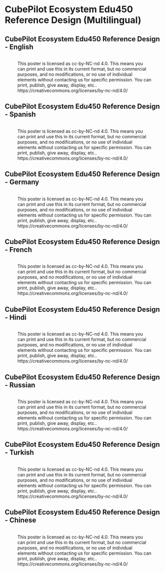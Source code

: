 # CubePilot Ecosystem Edu450 Reference Design (Multilingual)

## CubePilot Ecosystem Edu450 Reference Design - English

<figure><img src="../.gitbook/assets/CubePilot Ecosystem Edu450 Reference Design - English (1).jpg" alt=""><figcaption><p>This poster is licensed as cc-by-NC-nd 4.0. This means you can print and use this in its current format, but no commercial purposes, and no modifications, or no use of individual elements without contacting us for specific permission. You can print, publish, give away, display, etc.. <br>https://creativecommons.org/licenses/by-nc-nd/4.0/</p></figcaption></figure>

## CubePilot Ecosystem Edu450 Reference Design - Spanish

<figure><img src="../.gitbook/assets/CubePilot Ecosystem Edu450 Reference Design - Spanish (1).jpg" alt=""><figcaption><p>This poster is licensed as cc-by-NC-nd 4.0. This means you can print and use this in its current format, but no commercial purposes, and no modifications, or no use of individual elements without contacting us for specific permission. You can print, publish, give away, display, etc.. <br>https://creativecommons.org/licenses/by-nc-nd/4.0/</p></figcaption></figure>

## CubePilot Ecosystem Edu450 Reference Design - Germany

<figure><img src="../.gitbook/assets/CubePilot Ecosystem Edu450 Reference Design - Germany (1).jpg" alt=""><figcaption><p>This poster is licensed as cc-by-NC-nd 4.0. This means you can print and use this in its current format, but no commercial purposes, and no modifications, or no use of individual elements without contacting us for specific permission. You can print, publish, give away, display, etc.. <br>https://creativecommons.org/licenses/by-nc-nd/4.0/</p></figcaption></figure>

## CubePilot Ecosystem Edu450 Reference Design - French

<figure><img src="../.gitbook/assets/CubePilot Ecosystem Edu450 Reference Design - French (1).jpg" alt=""><figcaption><p>This poster is licensed as cc-by-NC-nd 4.0. This means you can print and use this in its current format, but no commercial purposes, and no modifications, or no use of individual elements without contacting us for specific permission. You can print, publish, give away, display, etc.. <br>https://creativecommons.org/licenses/by-nc-nd/4.0/</p></figcaption></figure>

## CubePilot Ecosystem Edu450 Reference Design - Hindi

<figure><img src="../.gitbook/assets/CubePilot Ecosystem Edu450 Reference Design - Hindi (1).jpg" alt=""><figcaption><p>This poster is licensed as cc-by-NC-nd 4.0. This means you can print and use this in its current format, but no commercial purposes, and no modifications, or no use of individual elements without contacting us for specific permission. You can print, publish, give away, display, etc.. <br>https://creativecommons.org/licenses/by-nc-nd/4.0/</p></figcaption></figure>

## CubePilot Ecosystem Edu450 Reference Design - Russian

<figure><img src="../.gitbook/assets/CubePilot Ecosystem Edu450 Reference Design - Russian (1).jpg" alt=""><figcaption><p>This poster is licensed as cc-by-NC-nd 4.0. This means you can print and use this in its current format, but no commercial purposes, and no modifications, or no use of individual elements without contacting us for specific permission. You can print, publish, give away, display, etc.. <br>https://creativecommons.org/licenses/by-nc-nd/4.0/</p></figcaption></figure>

## CubePilot Ecosystem Edu450 Reference Design - Turkish

<figure><img src="../.gitbook/assets/CubePilot Ecosystem Edu450 Reference Design - Turkish (2).jpg" alt=""><figcaption><p>This poster is licensed as cc-by-NC-nd 4.0. This means you can print and use this in its current format, but no commercial purposes, and no modifications, or no use of individual elements without contacting us for specific permission. You can print, publish, give away, display, etc.. <br>https://creativecommons.org/licenses/by-nc-nd/4.0/</p></figcaption></figure>

## CubePilot Ecosystem Edu450 Reference Design - Chinese

<figure><img src="../.gitbook/assets/CubePilot Ecosystem Edu450 Reference Design - Chinese (1).jpg" alt=""><figcaption><p>This poster is licensed as cc-by-NC-nd 4.0. This means you can print and use this in its current format, but no commercial purposes, and no modifications, or no use of individual elements without contacting us for specific permission. You can print, publish, give away, display, etc.. <br>https://creativecommons.org/licenses/by-nc-nd/4.0/</p></figcaption></figure>
